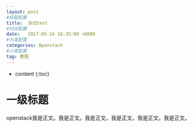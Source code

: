 ```yaml
---
layout: post
#标题配置
title:  测试test
#时间配置
date:   2017-05-24 16:35:00 +0800
#大类配置
categories: Openstack
#小类配置
tag: 教程
---
```


* content
{:toc}

# 一级标题
openstack我是正文。我是正文。我是正文。我是正文。我是正文。我是正文。

